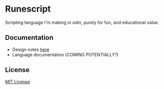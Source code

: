 # Runescript

Scripting language I'm making in odin, purely for fun, and educational value.

## Documentation

- Design notes [here](docs/RunescriptNotes/Overview.md)
- Language documentation (COMING POTENTIALLY?)

## License

[MIT License](LICENSE)
